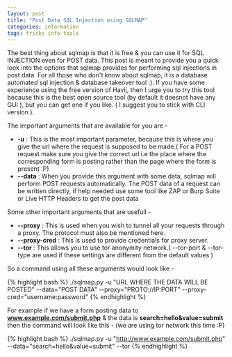 ```yaml
---
layout: post
title: "Post Data SQL Injection using SQLMAP"
categories: information
tags: tricks info tools
---
```


The best thing about sqlmap is that it is free & you can use it for
SQL INJECTION even for POST data. This post is meant to provide you
a quick look into the options that sqlmap provides for performing
sql injections in post data. For all those who don't know about sqlmap,
it is a database automated sql injection & database takeover tool :). 
If you have some experience using the free version of Havij, then I 
urge you to try this tool because this is the best open source tool 
(by default it doesnot have any GUI ), but you can get one if you like.
( I suggest you to stick with CLI version ).

The important arguments that are available for you are -

+   **-u**     : This is the most important parameter, because this is where you give the url where the request is supposed to be made.( For a POST request make sure you give the correct url i.e the place where the corresponding form is posting rather than the page where the form is present :P)
+   **--data**  : When you provide this argument with some data, sqlmap will perform POST requests automatically. The POST data of a request can be written directly, if help needed use some tool like ZAP or Burp Suite or Live HTTP Headers to get the post data

Some other important arguments that are usefull -

+   **--proxy**  : This is used when you wish to tunnel all your requests through a proxy. The protocol must also be mentioned here.
+   **--proxy-cred**  : This is used to provide credentials for proxy server. 
+   **--tor** : This allows you to use tor anonymity network.( --tor-port & --tor-type are used if these settings are different from the default values )

So a command using all these arguments would look like -

{% highlight bash %}
./sqlmap.py -u "URL WHERE THE DATA WILL BE POSTED" --data="POST DATA" --proxy="PROTO://IP:PORT" --proxy-cred="username:password"
{% endhighlight %}

For example if we have a form posting data to **www.example.com/submit.php** & the data is **search=hello&value=submit** then the command will look like this - (we are using tor network this time :P)

{% highlight bash %}
./sqlmap.py -u "http://www.example.com/submit.php" --data="search=hello&value=submit" --tor
{% endhighlight %}
